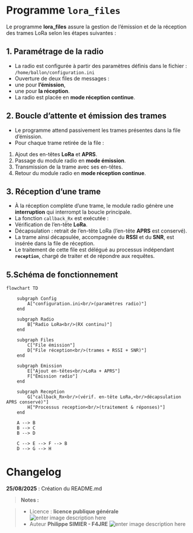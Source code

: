 ﻿# Programme `lora_files`

Le programme **lora_files** assure la gestion de l’émission et de la réception des trames LoRa selon les étapes suivantes :

## 1. Paramétrage de la radio
- La radio est configurée à partir des paramètres définis dans le fichier :  `/home/ballon/configuration.ini`
- Ouverture de deux files de messages :  
- une pour **l’émission**,  
- une pour **la réception**.  
- La radio est placée en **mode réception continue**.

## 2. Boucle d’attente et émission des trames
- Le programme attend passivement les trames présentes dans la file d’émission.  
- Pour chaque trame retirée de la file :  
1. Ajout des en-têtes **LoRa** et **APRS**.  
2. Passage du module radio en **mode émission**.  
3. Transmission de la trame avec ses en-têtes.  
4. Retour du module radio en **mode réception continue**.  

## 3. Réception d’une trame
- À la réception complète d’une trame, le module radio génère une **interruption** qui interrompt la boucle principale.  
- La fonction `callback_Rx` est exécutée :  
- Vérification de l’en-tête **LoRa**.  
- Décapsulation : retrait de l’en-tête LoRa (l’en-tête **APRS** est conservé).  
- La trame ainsi décapsulée, accompagnée du **RSSI** et du **SNR**, est insérée dans la file de réception.  
- Le traitement de cette file est délégué au processus indépendant **`reception`**, chargé de traiter et de répondre aux requêtes.


## 5.Schéma de fonctionnement

```mermaid
flowchart TD

    subgraph Config
        A["configuration.ini<br/>(paramètres radio)"]
    end

    subgraph Radio
        B["Radio LoRa<br/>(RX continu)"]
    end

    subgraph Files
        C["File émission"]
        D["File réception<br/>(trames + RSSI + SNR)"]
    end

    subgraph Emission
        E["Ajout en-têtes<br/>LoRa + APRS"]
        F["Émission radio"]
    end

    subgraph Reception
        G["callback_Rx<br/>(vérif. en-tête LoRa,<br/>décapsulation APRS conservé)"]
        H["Processus reception<br/>(traitement & réponses)"]
    end

    A --> B
    B --> C
    B --> D

    C --> E --> F --> B
    D --> G --> H

```
# Changelog

**25/08/2025** :  Création du README.md 

> **Notes :**


> - Licence : **licence publique générale** ![enter image description here](https://img.shields.io/badge/licence-GPL-green.svg)
> - Auteur  **Philippe SIMIER  - F4JRE**
>  ![enter image description here](https://img.shields.io/badge/built-passing-green.svg)
<!-- TOOLBOX 

Génération des badges : https://shields.io/
Génération de ce fichier : https://stackedit.io/editor#

